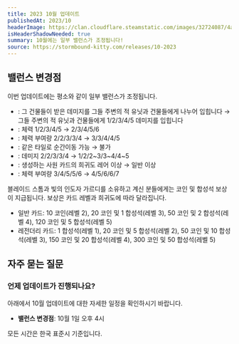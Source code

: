 ```yaml
---
title: 2023 10월 업데이트
publishedAt: 2023/10
headerImage: https://clan.cloudflare.steamstatic.com/images/32724087/4a93dfc62c26c82050f98780741cbda100e00f36_960x311.png
isHeaderShadowNeeded: true
summary: 10월에는 일부 밸런스가 조정됩니다!
source: https://stormbound-kitty.com/releases/10-2023
---
```


<script>
    import Old from "$components/Old.svelte";
    import New from "$components/New.svelte";
    import ImageBlock from "$components/ImageBlock.svelte";
    import FlexibleList from "$components/FlexibleList.svelte";
    import Icon from "$components/Icon.svelte";
    import Card from "$components/Card.svelte";
    import CardLink from "$components/CardLink.svelte";
    import Comment from "$components/Comment.svelte";
    import DiscountedBrawl from "$components/DiscountedBrawl.md";
</script>

## 밸런스 변경점
이번 업데이트에는 평소와 같이 일부 밸런스가 조정됩니다.

  - <CardLink target="하늘의 대붕괴" />: <Old>그 건물들이 받은 데미지를 그들 주변의 적 유닛과 건물들에게 나누어 입힙니다</Old> → <New type="buff">그들 주변의 적 유닛과 건물들에게 1/2/3/4/5 데미지를 입힙니다</New>
  - <CardLink target="엄격한 갑판수" />: 체력 <Old>1/2/3/4/5</Old> → <New type="buff">2/3/4/5/6</New>
  - <CardLink target="개인 시종" />: 체력 부여량 <Old>2/2/3/3/4</Old> → <New type="buff">3/3/4/4/5</New>
  - <CardLink target="길 잃은 영혼" />: 같은 타일로 순간이동 <Old>가능</Old> → <New type="buff">불가</New>
  - <CardLink target="블레이드 스톰" />: 데미지 <Old>2/2/3/3/4</Old> → <New type="nerf">1/2/2~3/3~4/4~5</New>
  - <CardLink target="빛의 인도자 가르디" />: 생성하는 사원 카드의 희귀도 <Old>레어 이상</Old> → <New type="nerf">일반 이상</New>
  - <CardLink target="강화의 영약" />: 체력 부여량 <Old>3/4/5/5/6</Old> → <New type="buff">4/5/6/6/7</New>

<Comment>

블레이드 스톰과 빛의 인도자 가르디를 소유하고 계신 분들에게는 코인 및 합성석 보상이 지급됩니다. 보상은 카드 레벨과 희귀도에 따라 달라집니다.

  - <Icon type="common" /> 일반 카드: <Icon type="coin" /> 10 코인(레벨 2), <Icon type="coin" /> 20 코인 및 <Icon type="stone" /> 1 합성석(레벨 3), <Icon type="coin" /> 50 코인 및 <Icon type="stone" /> 2 합성석(레벨 4), <Icon type="coin" /> 120 코인 및 <Icon type="stone" /> 5 합성석(레벨 5)
  - <Icon type="legendary" /> 레전더리 카드: <Icon type="stone" /> 1 합성석(레벨 1), <Icon type="coin" /> 20 코인 및 <Icon type="stone" /> 5 합성석(레벨 2), <Icon type="coin" /> 50 코인 및 <Icon type="stone" /> 10 합성석(레벨 3), <Icon type="coin" /> 150 코인 및 <Icon type="stone" /> 20 합성석(레벨 4), <Icon type="coin" /> 300 코인 및 <Icon type="stone" /> 50 합성석(레벨 5)

</Comment>

## 자주 묻는 질문
### 언제 업데이트가 진행되나요?
아래에서 10월 업데이트에 대한 자세한 일정을 확인하시기 바랍니다.

  - **밸런스 변경점**: 10월 1일 오후 4시

모든 시간은 한국 표준시 기준입니다.